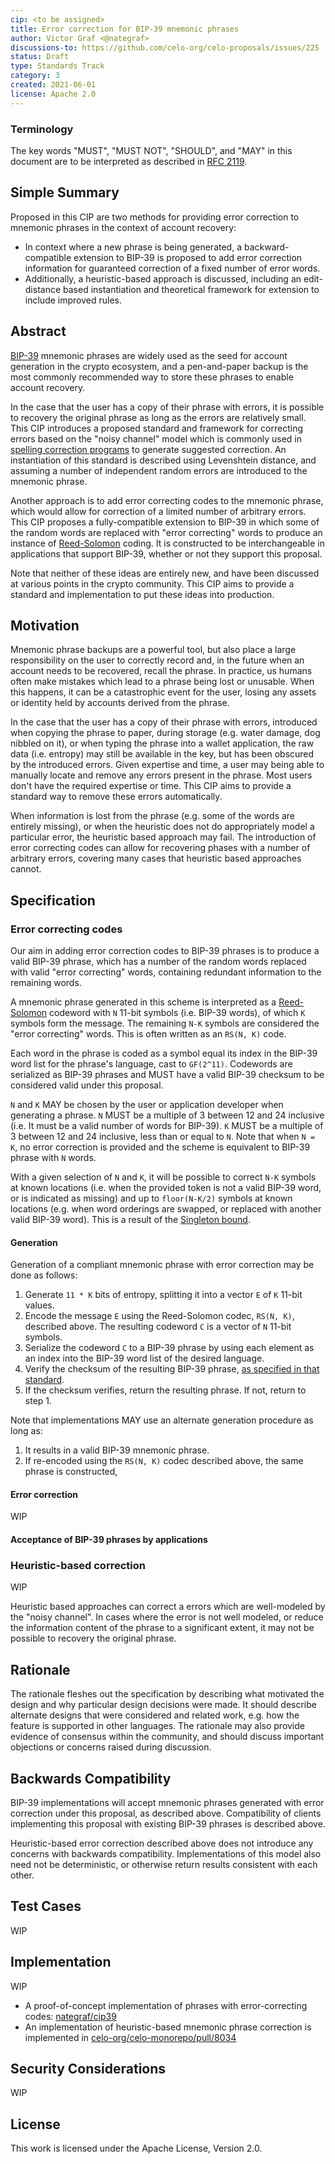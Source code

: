 ```yaml
---
cip: <to be assigned>
title: Error correction for BIP-39 mnemonic phrases
author: Victor Graf <@nategraf>
discussions-to: https://github.com/celo-org/celo-proposals/issues/225
status: Draft
type: Standards Track
category: 3
created: 2021-06-01
license: Apache 2.0
---
```


### Terminology

The key words "MUST", "MUST NOT", "SHOULD", and "MAY" in this document are to be interpreted as
described in [RFC 2119](https://www.rfc-editor.org/rfc/rfc2119.html).

## Simple Summary
Proposed in this CIP are two methods for providing error correction to mnemonic phrases in the
context of account recovery:

* In context where a new phrase is being generated, a backward-compatible extension to BIP-39 is
  proposed to add error correction information for guaranteed correction of a fixed number of error
  words.
* Additionally, a heuristic-based approach is discussed, including an edit-distance based
  instantiation and theoretical framework for extension to include improved rules.

## Abstract

<!-- TODO(victor) Possibly a bit long for an abstract -->
[BIP-39](https://github.com/bitcoin/bips/blob/master/bip-0039.mediawiki) mnemonic phrases are widely
used as the seed for account generation in the crypto ecosystem, and a pen-and-paper backup is the
most commonly recommended way to store these phrases to enable account recovery.

In the case that the user has a copy of their phrase with errors, it is possible to recovery the
original phrase as long as the errors are relatively small. This CIP introduces a proposed standard
and framework for correcting errors based on the "noisy channel" model which is commonly used in
[spelling correction programs](https://norvig.com/spell-correct.html) to generate suggested
correction. An instantiation of this standard is described using Levenshtein distance, and assuming
a number of independent random errors are introduced to the mnemonic phrase.

Another approach is to add error correcting codes to the mnemonic phrase, which would allow for
correction of a limited number of arbitrary errors. This CIP proposes a fully-compatible extension
to BIP-39 in which some of the random words are replaced with "error correcting" words to produce an
instance of [Reed-Solomon](https://en.wikipedia.org/wiki/Reed%E2%80%93Solomon_error_correction)
coding. It is constructed to be interchangeable in applications that support BIP-39, whether or not
they support this proposal.

Note that neither of these ideas are entirely new, and have been discussed at various points in the
crypto community. This CIP aims to provide a standard and implementation to put these ideas into
production.

## Motivation

Mnemonic phrase backups are a powerful tool, but also place a large responsibility on the user to
correctly record and, in the future when an account needs to be recovered, recall the phrase. In
practice, us humans often make mistakes which lead to a phrase being lost or unusable. When this
happens, it can be a catastrophic event for the user, losing any assets or identity held by accounts
derived from the phrase.

In the case that the user has a copy of their phrase with errors, introduced when copying the phrase
to paper, during storage (e.g. water damage, dog nibbled on it), or when typing the phrase into a
wallet application, the raw data (i.e. entropy) may still be available in the key, but has been
obscured by the introduced errors. Given expertise and time, a user may being able to manually
locate and remove any errors present in the phrase. Most users don't have the required expertise or
time. This CIP aims to provide a standard way to remove these errors automatically.

When information is lost from the phrase (e.g. some of the words are entirely missing), or when the
heuristic does not do appropriately model a particular error, the heuristic based approach may fail.
The introduction of error correcting codes can allow for recovering phases with a number of
arbitrary errors, covering many cases that heuristic based approaches cannot.

## Specification

### Error correcting codes

Our aim in adding error correction codes to BIP-39 phrases is to produce a valid BIP-39 phrase,
which has a number of the random words replaced with valid "error correcting" words, containing
redundant information to the remaining words.

A mnemonic phrase generated in this scheme is interpreted as a
[Reed-Solomon](https://en.wikipedia.org/wiki/Reed%E2%80%93Solomon_error_correction) codeword with
`N` 11-bit symbols (i.e. BIP-39 words), of which `K` symbols form the message. The remaining `N-K`
symbols are considered the "error correcting" words. This is often written as an `RS(N, K)` code.

<!-- TODO(victor): Specify parameters needed to ensure that a given message produces a deterministic code word -->
Each word in the phrase is coded as a symbol equal its index in the BIP-39 word list for the
phrase's language, cast to `GF(2^11)`. Codewords are serialized as BIP-39 phrases and MUST have a
valid BIP-39 checksum to be considered valid under this proposal.

<!-- TODO(victor): Should the requirement for K to be a multiple of 3 be relaxed? -->
`N` and `K` MAY be chosen by the user or application developer when generating a phrase. `N` MUST be
a multiple of 3 between 12 and 24 inclusive (i.e. It must be a valid number of words for BIP-39).
`K` MUST be a multiple of 3 between 12 and 24 inclusive, less than or equal to `N`. Note that when
`N = K`, no error correction is provided and the scheme is equivalent to BIP-39 phrase with `N`
words.

With a given selection of `N` and `K`, it will be possible to correct `N-K` symbols at known
locations (i.e. when the provided token is not a valid BIP-39 word, or is indicated as missing) and
up to `floor(N-K/2)` symbols at known locations (e.g. when word orderings are swapped, or replaced
with another valid BIP-39 word). This is a result of the
[Singleton bound](https://en.wikipedia.org/wiki/Singleton_bound).

#### Generation

Generation of a compliant mnemonic phrase with error correction may be done as follows:
1. Generate `11 * K` bits of entropy, splitting it into a vector `E` of `K` 11-bit values.
2. Encode the message `E` using the Reed-Solomon codec, `RS(N, K)`, described above. The resulting
   codeword `C` is a vector of `N` 11-bit symbols.
3. Serialize the codeword `C` to a BIP-39 phrase by using each element as an index into the BIP-39
   word list of the desired language.
4. Verify the checksum of the resulting BIP-39 phrase, [as specified in that
   standard](https://github.com/bitcoin/bips/blob/master/bip-0039.mediawiki#generating-the-mnemonic).
5. If the checksum verifies, return the resulting phrase. If not, return to step 1.

Note that implementations MAY use an alternate generation procedure as long as:
1. It results in a valid BIP-39 mnemonic phrase.
2. If re-encoded using the `RS(N, K)` codec described above, the same phrase is constructed,

#### Error correction

WIP

#### Acceptance of BIP-39 phrases by applications

### Heuristic-based correction

WIP

Heuristic based approaches can correct a errors which are well-modeled by the "noisy channel". In
cases where the error is not well modeled, or reduce the information content of the phrase to a
significant extent, it may not be possible to recovery the original phrase.

## Rationale
The rationale fleshes out the specification by describing what motivated the design and why particular design decisions were made. It should describe alternate designs that were considered and related work, e.g. how the feature is supported in other languages. The rationale may also provide evidence of consensus within the community, and should discuss important objections or concerns raised during discussion.

## Backwards Compatibility

BIP-39 implementations will accept mnemonic phrases generated with error correction under this
proposal, as described above. Compatibility of clients implementing this proposal with existing
BIP-39 phrases is described above.

Heuristic-based error correction described above does not introduce any concerns with backwards
compatibility. Implementations of this model also need not be deterministic, or otherwise return
results consistent with each other.

## Test Cases

WIP

## Implementation

WIP

* A proof-of-concept implementation of phrases with error-correcting codes: [nategraf/cip39](https://github.com/nategraf/cip39)
* An implementation of heuristic-based mnemonic phrase correction is implemented in [celo-org/celo-monorepo/pull/8034](https://github.com/celo-org/celo-monorepo/pull/8034)

## Security Considerations

WIP

## License
This work is licensed under the Apache License, Version 2.0.
